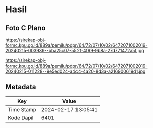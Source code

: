 # Hasil

## Foto C Plano

https://sirekap-obj-formc.kpu.go.id/889a/pemilu/pdpr/64/72/07/10/02/6472071002019-20240215-003939--bba25c07-552f-4f99-9b8a-27d771472a5f.jpg

https://sirekap-obj-formc.kpu.go.id/889a/pemilu/pdpr/64/72/07/10/02/6472071002019-20240215-011228--9e5ed024-a4c4-4a20-8d3a-a216900619d1.jpg


## Metadata

| Key        | Value               |
| ---------- | ------------------- |
| Time Stamp | 2024-02-17 13:05:41 |
| Kode Dapil | 6401                |



